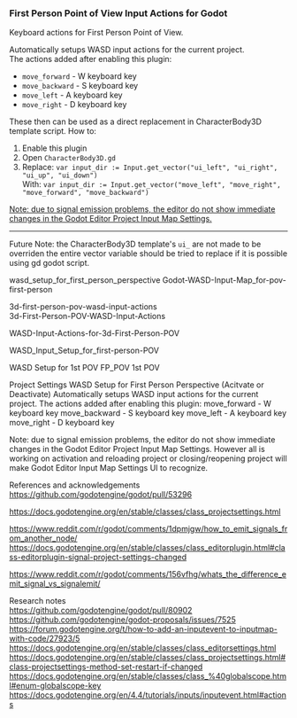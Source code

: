 ### First Person Point of View Input Actions for Godot
Keyboard actions for First Person Point of View.  

Automatically setups WASD input actions for the current project.  
The actions added after enabling this plugin:  
* `move_forward`  - W keyboard key  
* `move_backward` - S keyboard key  
* `move_left`     - A keyboard key  
* `move_right`    - D keyboard key  

These then can be used as a direct replacement in CharacterBody3D template script.
How to: 
1. Enable this plugin
2. Open `CharacterBody3D.gd`
3. Replace: `var input_dir := Input.get_vector("ui_left", "ui_right", "ui_up", "ui_down")`  
    With: `var input_dir := Input.get_vector("move_left", "move_right", "move_forward", "move_backward")`

[Note: due to signal emission problems, the editor do not show immediate changes in the Godot Editor Project Input Map Settings.](https://github.com/godotengine/godot/issues/80808#issuecomment-2799877255)   

____


Future Note: the CharacterBody3D template's `ui_` are not made to be overriden the entire vector variable should be tried to replace if it is possible using gd godot script.

wasd_setup_for_first_person_perspective
Godot-WASD-Input-Map_for-pov-first-person

3d-first-person-pov-wasd-input-actions  
3d-First-Person-POV-WASD-Input-Actions  

WASD-Input-Actions-for-3d-First-Person-POV

WASD_Input_Setup_for_first-person-POV

WASD Setup for 1st POV
FP_POV 
1st POV


Project Settings WASD Setup for First Person Perspective (Acitvate or Deactivate)
Automatically setups WASD input actions for the current project.
The actions added after enabling this plugin:
move_forward  - W keyboard key
move_backward - S keyboard key
move_left     - A keyboard key
move_right    - D keyboard key

Note: due to signal emission problems, the editor do not show immediate changes in the Godot Editor Project Input Map Settings. 
However all is working on activation and reloading project or closing/reopening project will make Godot Editor Input Map Settings UI to recognize.

References and acknowledgements  
https://github.com/godotengine/godot/pull/53296

https://docs.godotengine.org/en/stable/classes/class_projectsettings.html  

https://www.reddit.com/r/godot/comments/1dpmjgw/how_to_emit_signals_from_another_node/
https://docs.godotengine.org/en/stable/classes/class_editorplugin.html#class-editorplugin-signal-project-settings-changed

https://www.reddit.com/r/godot/comments/156vfhg/whats_the_difference_emit_signal_vs_signalemit/  


Research notes   
https://github.com/godotengine/godot/pull/80902
https://github.com/godotengine/godot-proposals/issues/7525
https://forum.godotengine.org/t/how-to-add-an-inputevent-to-inputmap-with-code/27923/5
https://docs.godotengine.org/en/stable/classes/class_editorsettings.html
https://docs.godotengine.org/en/stable/classes/class_projectsettings.html#class-projectsettings-method-set-restart-if-changed
https://docs.godotengine.org/en/stable/classes/class_%40globalscope.html#enum-globalscope-key
https://docs.godotengine.org/en/4.4/tutorials/inputs/inputevent.html#actions
